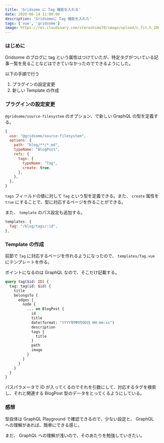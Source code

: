 ```yaml
---
title: 'Gridsome に Tag 機能を入れる'
date: 2020-06-14 11:00:00
description: 'Gridsomeに Tag 機能を入れた'
tags: ['vue', 'gridsome']
image: https://res.cloudinary.com/sterashima78/image/upload/c_fit,h_200,w_320,y_0/v1596862801/blog/tag
---
```


### はじめに

Gridsome のブログに tag という属性はつけていたが、特定タグがついている記事一覧を見ることなどはできていなかったのでできるようにした。

以下の手順で行う

1. プラグインの設定変更
1. 新しい Template の作成

### プラグインの設定変更

`@gridsome/source-filesystem` のオプション、で新しい GraphQL の型を定義する。

```js
{
  use: "@gridsome/source-filesystem",
  options: {
    path: "blog/**/*.md",
    typeName: "BlogPost",
    refs: {
      tags: {
        typeName: "Tag",
        create: true,
      },
    },
  },
}
```

`tags` フィールドの値に対して `Tag` という型を定義できる。また、 `create` 属性を `true` にすることで、型に対応するページを作ることができる。

また、 `template` のパス設定も追加する。

```js
templates: {
  Tag: "/blog/tags/:id",
},
```

### Template の作成

前節で `Tag` に対応するページを作れるようになったので、 `templates/Tag.vue` にテンプレートを作る。

ポイントになるのは GraphQL なので、そこだけ記載する。

```graphql
query tag($id: ID) {
  tag: tag(id: $id) {
    title
    belongsTo {
      edges {
        node {
          ... on BlogPost {
            id
            title
            date(format: "YYYY年MM月DD日 HH:mm:ss")
            description
            tags {
              title
            }
            path
            image
          }
        }
      }
    }
  }
}
```

パスパラメータで ID が入ってくるのでそれを引数にして、対応するタグを検索し、それと関連する BlogPost 型のデータをとってくるようにしている。

### 感想

型自体は GraphQL Playground で確認できるので、少ない設定と、 GraphQL への理解があれば、簡単にできる感じ。

まだ、 GraphQL への理解が浅いので、そのあたりを勉強していきたい。
